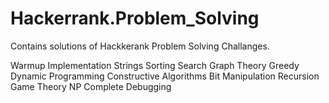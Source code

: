 # Hackerrank.Problem_Solving
Contains solutions of Hackkerank Problem Solving Challanges.

Warmup
Implementation
Strings
Sorting
Search
Graph Theory
Greedy
Dynamic Programming
Constructive Algorithms
Bit Manipulation
Recursion
Game Theory
NP Complete
Debugging
